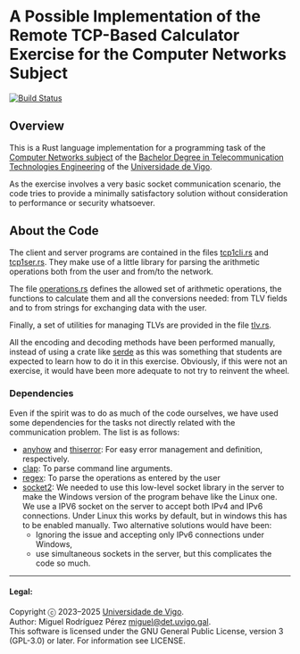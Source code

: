 # A Possible Implementation of the Remote TCP-Based Calculator Exercise for the Computer Networks Subject

[![Build Status](https://github.com/RedesdeOrdenadores/tcp1-2022-2023/actions/workflows/build.yml/badge.svg)](https://github.com/migrax/tcp1-2022-2023/actions/workflows/build.yml)

## Overview

This is a Rust language implementation for a programming task of the [Computer
Networks subject][CN] of the [Bachelor Degree in Telecommunication Technologies
Engineering][BTTE] of the [Universidade de Vigo][uvigo].

As the exercise involves a very basic socket communication scenario, the code
tries to provide a minimally satisfactory solution without consideration to
performance or security whatsoever.

## About the Code

The client and server programs are contained in the files
[tcp1cli.rs](src/bin/tcp1cli.rs) and [tcp1ser.rs](src/bin/tcp1ser.rs). They make
use of a little library for parsing the arithmetic operations both from the user
and from/to the network.

The file [operations.rs](src/operation.rs) defines the allowed set of arithmetic
operations, the functions to calculate them and all the conversions needed: from
TLV fields and to from strings for exchanging data with the user.

Finally, a set of utilities for managing TLVs are provided in the file
[tlv.rs](src/tlv.rs).

All the encoding and decoding methods have been performed manually, instead of
using a crate like [serde][serde] as this was something that students are
expected to learn how to do it in this exercise. Obviously, if this were not an
exercise, it would have been more adequate to not try to reinvent the wheel.

### Dependencies

Even if the spirit was to do as much of the code ourselves, we have used some
dependencies for the tasks not directly related with the communication problem.
The list is as follows:

* [anyhow][anyhow] and [thiserror][thiserror]: For easy error management and
      definition, respectively.
* [clap][clap]: To parse command line arguments.
* [regex][regex]: To parse the operations as entered by the user
* [socket2][socket2]: We needed to use this low-level socket library in the
      server to make the Windows version of the program behave like the Linux
      one. We use a IPV6 socket on the server to accept both IPv4 and IPv6
      connections. Under Linux this works by default, but in windows this has to
      be enabled manually. Two alternative solutions would have been:
  * Ignoring the issue and accepting only IPv6 connections under Windows,
  * use simultaneous sockets in the server, but this complicates the code so much.

---
#### Legal:
Copyright ⓒ 2023–2025 [Universidade de Vigo][uvigo].<br>
Author: Miguel Rodríguez Pérez <miguel@det.uvigo.gal>.<br>
This software is licensed under the GNU General Public License, version 3 (GPL-3.0) or later. For information see LICENSE.

[uvigo]: https://www.uvigo.gal/
[BTTE]: https://teleco.uvigo.es/estudos/graos/bachelor-degree-in-telecommunication-technologies-engineering/
[CN]: https://secretaria.uvigo.gal/docnet-nuevo/guia_docent/index.php?centre=305&ensenyament=V05G306V01&assignatura=V05G306V01210&idioma=eng
[serde]: https://serde.rs/
[anyhow]: https://crates.io/crates/anyhow
[thiserror]: https://crates.io/crates/thiserror
[socket2]: https://crates.io/crates/socket2
[regex]: https://crates.io/crates/regex
[clap]: https://crates.io/crates/regex
